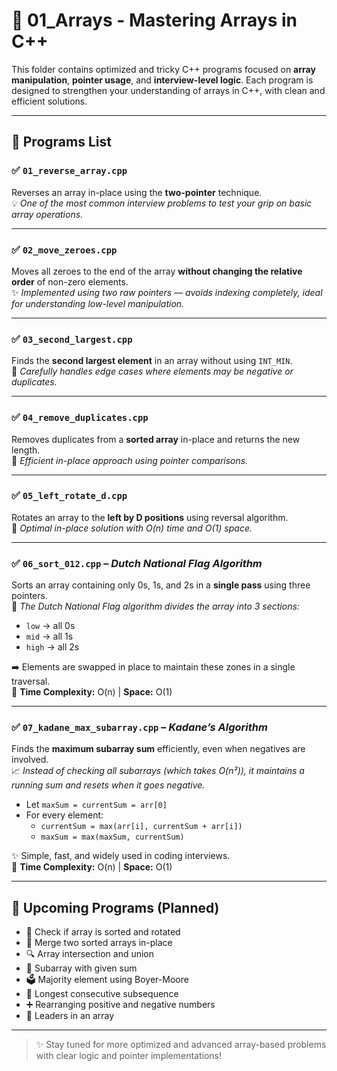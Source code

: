 # 📁 01_Arrays - Mastering Arrays in C++

This folder contains optimized and tricky C++ programs focused on **array manipulation**, **pointer usage**, and **interview-level logic**. Each program is designed to strengthen your understanding of arrays in C++, with clean and efficient solutions.

---

## 📜 Programs List

### ✅ `01_reverse_array.cpp`
Reverses an array in-place using the **two-pointer** technique.  
💡 *One of the most common interview problems to test your grip on basic array operations.*

---

### ✅ `02_move_zeroes.cpp`
Moves all zeroes to the end of the array **without changing the relative order** of non-zero elements.  
✨ *Implemented using two raw pointers — avoids indexing completely, ideal for understanding low-level manipulation.*

---

### ✅ `03_second_largest.cpp`
Finds the **second largest element** in an array without using `INT_MIN`.  
🔢 *Carefully handles edge cases where elements may be negative or duplicates.*

---

### ✅ `04_remove_duplicates.cpp`
Removes duplicates from a **sorted array** in-place and returns the new length.  
🚫 *Efficient in-place approach using pointer comparisons.*

---

### ✅ `05_left_rotate_d.cpp`
Rotates an array to the **left by D positions** using reversal algorithm.  
🔁 *Optimal in-place solution with O(n) time and O(1) space.*

---

### ✅ `06_sort_012.cpp` – *Dutch National Flag Algorithm*
Sorts an array containing only 0s, 1s, and 2s in a **single pass** using three pointers.  
🎨 *The Dutch National Flag algorithm divides the array into 3 sections:*

- `low` → all 0s  
- `mid` → all 1s  
- `high` → all 2s  

➡️ Elements are swapped in place to maintain these zones in a single traversal.  
🧠 **Time Complexity:** O(n) | **Space:** O(1)

---

### ✅ `07_kadane_max_subarray.cpp` – *Kadane’s Algorithm*
Finds the **maximum subarray sum** efficiently, even when negatives are involved.  
📈 *Instead of checking all subarrays (which takes O(n²)), it maintains a running sum and resets when it goes negative.*

- Let `maxSum = currentSum = arr[0]`  
- For every element:  
  - `currentSum = max(arr[i], currentSum + arr[i])`  
  - `maxSum = max(maxSum, currentSum)`

✨ Simple, fast, and widely used in coding interviews.  
🧠 **Time Complexity:** O(n) | **Space:** O(1)

---
## 🚀 Upcoming Programs (Planned)

- 🔄 Check if array is sorted and rotated
- 🔀 Merge two sorted arrays in-place
- 🔍 Array intersection and union
- 🎯 Subarray with given sum
- 🗳️ Majority element using Boyer-Moore
- 📆 Longest consecutive subsequence
- ➕ Rearranging positive and negative numbers
- 🧠 Leaders in an array

---

> ✨ Stay tuned for more optimized and advanced array-based problems with clear logic and pointer implementations!


